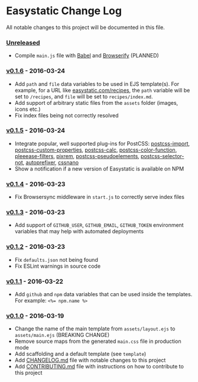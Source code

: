 # Easystatic Change Log

All notable changes to this project will be documented in this file.

### [Unreleased][unreleased]

- Compile `main.js` file with [Babel](https://babeljs.io) and [Browserify](http://browserify.org/) (PLANNED)

### [v0.1.6] - 2016-03-24

- Add `path` and `file` data variables to be used in EJS template(s). For example, for a URL like
  [easystatic.com/recipes](https://easystatic.com/recipes), the `path` variable will be set to
  `/recipes`, and `file` will be set to `recipes/index.md`.
- Add support of arbitrary static files from the `assets` folder (images, icons etc.)
- Fix index files being not correctly resolved

### [v0.1.5] - 2016-03-24

- Integrate popular, well supported plug-ins for PostCSS:
  [postcss-import](https://www.npmjs.com/package/postcss-import),
  [postcss-custom-properties](https://www.npmjs.com/package/postcss-custom-properties),
  [postcss-calc](https://www.npmjs.com/package/postcss-calc),
  [postcss-color-function](https://www.npmjs.com/package/postcss-color-function),
  [pleeease-filters](https://www.npmjs.com/package/pleeease-filters),
  [pixrem](https://www.npmjs.com/package/pixrem),
  [postcss-pseudoelements](https://www.npmjs.com/package/postcss-pseudoelements),
  [postcss-selector-not](https://www.npmjs.com/package/postcss-selector-not),
  [autoprefixer](https://www.npmjs.com/package/autoprefixer),
  [cssnano](https://www.npmjs.com/package/cssnano)
- Show a notification if a new version of Easystatic is available on NPM

### [v0.1.4] - 2016-03-23

- Fix Browsersync middleware in `start.js` to correctly serve index files

### [v0.1.3] - 2016-03-23

- Add support of `GITHUB_USER`, `GITHUB_EMAIL`, `GITHUB_TOKEN` environment variables that may help
  with automated deployments

### [v0.1.2] - 2016-03-23

- Fix `defaults.json` not being found
- Fix ESLint warnings in source code

### [v0.1.1] - 2016-03-22

- Add `github` and `npm` data variables that can be used inside the templates. For example: `<%= npm.name %>`

### [v0.1.0] - 2016-03-19

- Change the name of the main template from `assets/layout.ejs` to `assets/main.ejs` (BREAKING CHANGE)
- Remove source maps from the generated `main.css` file in production mode
- Add scaffolding and a default template (see `template`)
- Add [CHANGELOG.md](CHANGELOG.md) file with notable changes to this project
- Add [CONTRIBUTING.md](CONTRIBUTING.md) file with instructions on how to contribute to this project

[unreleased]: https://github.com/easystatic/easystatic/compare/v0.1.6...HEAD
[v0.1.6]: https://github.com/easystatic/easystatic/compare/v0.1.5...v0.1.6
[v0.1.5]: https://github.com/easystatic/easystatic/compare/v0.1.4...v0.1.5
[v0.1.4]: https://github.com/easystatic/easystatic/compare/v0.1.3...v0.1.4
[v0.1.3]: https://github.com/easystatic/easystatic/compare/v0.1.2...v0.1.3
[v0.1.2]: https://github.com/easystatic/easystatic/compare/v0.1.1...v0.1.2
[v0.1.1]: https://github.com/easystatic/easystatic/compare/v0.1.0...v0.1.1
[v0.1.0]: https://github.com/easystatic/easystatic/compare/v0.0.8...v0.1.0

